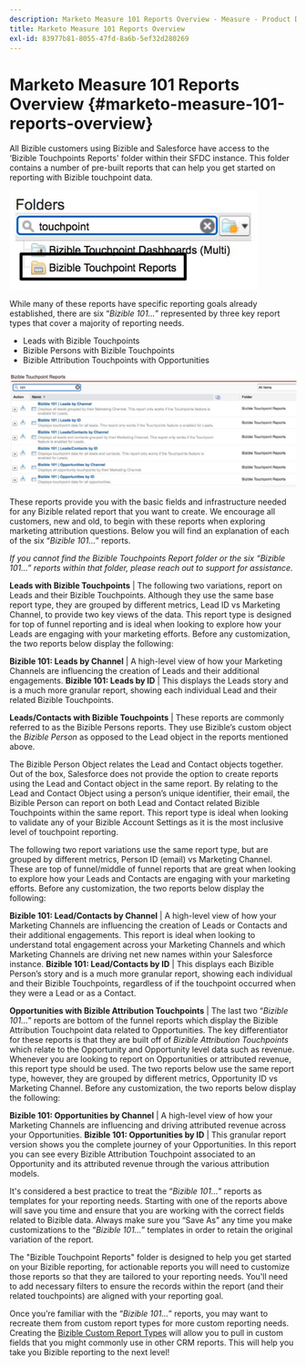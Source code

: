 ```yaml
---
description: Marketo Measure 101 Reports Overview - Measure - Product Documentation
title: Marketo Measure 101 Reports Overview
exl-id: 83977b81-8055-47fd-8a6b-5ef32d280269
---
```

# Marketo Measure 101 Reports Overview {#marketo-measure-101-reports-overview}

All Bizible customers using Bizible and Salesforce have access to the ‘Bizible Touchpoints Reports' folder within their SFDC instance. This folder contains a number of pre-built reports that can help you get started on reporting with Bizible touchpoint data.

![](assets/bizible-101-reports-overview-1.png)

While many of these reports have specific reporting goals already established, there are six “_Bizible 101…_” represented by three key report types that cover a majority of reporting needs.

* Leads with Bizible Touchpoints
* Bizible Persons with Bizible Touchpoints
* Bizible Attribution Touchpoints with Opportunities

![](assets/bizible-101-reports-overview-2.png)

These reports provide you with the basic fields and infrastructure needed for any Bizible related report that you want to create. We encourage all customers, new and old, to begin with these reports when exploring marketing attribution questions. Below you will find an explanation of each of the six “_Bizible 101…_” reports.

_If you cannot find the Bizible Touchpoints Report folder or the six “_Bizible 101…_” reports within that folder, please reach out to support for assistance._

**Leads with Bizible Touchpoints** | The following two variations, report on Leads and their Bizible Touchpoints. Although they use the same base report type, they are grouped by different metrics, Lead ID vs Marketing Channel, to provide two key views of the data. This report type is designed for top of funnel reporting and is ideal when looking to explore how your Leads are engaging with your marketing efforts. Before any customization, the two reports below display the following:

**Bizible 101: Leads by Channel** | A high-level view of how your Marketing Channels are influencing the creation of Leads and their additional engagements.
**Bizible 101: Leads by ID** | This displays the Leads story and is a much more granular report, showing each individual Lead and their related Bizible Touchpoints.

**Leads/Contacts with Bizible Touchpoints** | These reports are commonly referred to as the Bizible Persons reports. They use Bizible’s custom object the _Bizible Person_ as opposed to the Lead object in the reports mentioned above.

The Bizible Person Object relates the Lead and Contact objects together. Out of the box, Salesforce does not provide the option to create reports using the Lead and Contact object in the same report. By relating to the Lead and Contact Object using a person’s unique identifier, their email, the Bizible Person can report on both Lead and Contact related Bizible Touchpoints within the same report. This report type is ideal when looking to validate any of your Bizible Account Settings as it is the most inclusive level of touchpoint reporting.

The following two report variations use the same report type, but are grouped by different metrics, Person ID (email) vs Marketing Channel. These are top of funnel/middle of funnel reports that are great when looking to explore how your Leads and Contacts are engaging with your marketing efforts. Before any customization, the two reports below display the following:

**Bizible 101: Lead/Contacts by Channel** | A high-level view of how your Marketing Channels are influencing the creation of Leads or Contacts and their additional engagements. This report is ideal when looking to understand total engagement across your Marketing Channels and which Marketing Channels are driving net new names within your Salesforce instance.
**Bizible 101: Lead/Contacts by ID** | This displays each Bizible Person’s story and is a much more granular report, showing each individual and their Bizible Touchpoints, regardless of if the touchpoint occurred when they were a Lead or as a Contact.

**Opportunities with Bizible Attribution Touchpoints** | The last two “_Bizible 101…_” reports are bottom of the funnel reports which display the Bizible Attribution Touchpoint data related to Opportunities. The key differentiator for these reports is that they are built off of _Bizible Attribution Touchpoints_ which relate to the Opportunity and Opportunity level data such as revenue. Whenever you are looking to report on Opportunities or attributed revenue, this report type should be used. The two reports below use the same report type, however, they are grouped by different metrics, Opportunity ID vs Marketing Channel. Before any customization, the two reports below display the following:

**Bizible 101: Opportunities by Channel** | A high-level view of how your Marketing Channels are influencing and driving attributed revenue across your Opportunities.
**Bizible 101: Opportunities by ID** | This granular report version shows you the complete journey of your Opportunities. In this report you can see every Bizible Attribution Touchpoint associated to an Opportunity and its attributed revenue through the various attribution models.

It's considered a best practice to treat the “_Bizible 101…_” reports as templates for your reporting needs. Starting with one of the reports above will save you time and ensure that you are working with the correct fields related to Bizible data. Always make sure you “Save As” any time you make customizations to the “_Bizible 101…_” templates in order to retain the original variation of the report.

The "Bizible Touchpoint Reports" folder is designed to help you get started on your Bizible reporting, for actionable reports you will need to customize those reports so that they are tailored to your reporting needs. You'll need to add necessary filters to ensure the records within the report (and their related touchpoints) are aligned with your reporting goal.

Once you’re familiar with the “_Bizible 101…_” reports, you may want to recreate them from custom report types for more custom reporting needs. Creating the [Bizible Custom Report Types](/help/bizible-salesforce-reporting/new-report-types/creating-custom-bizible-report-types.md) will allow you to pull in custom fields that you might commonly use in other CRM reports. This will help you take you Bizible reporting to the next level!
